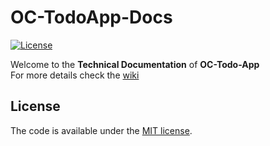 # OC-TodoApp-Docs

[![License](https://img.shields.io/badge/license-MIT-brightgreen.svg)](LICENSE)

Welcome to the **Technical Documentation** of **OC-Todo-App**  
For more details check the [wiki](https://github.com/aladin002dz/OC-TodoApp-Docs/wiki)

## License

The code is available under the [MIT license](LICENSE).